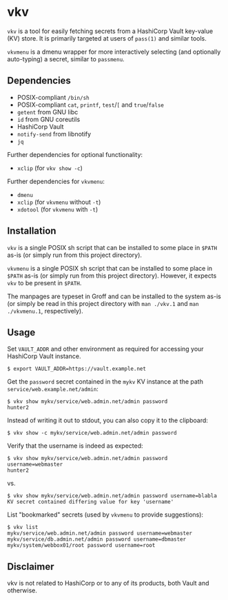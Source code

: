 vkv
===

`vkv` is a tool for easily fetching secrets from a HashiCorp Vault key-value
(KV) store. It is primarily targeted at users of `pass(1)` and similar tools.

`vkvmenu` is a dmenu wrapper for more interactively selecting (and optionally
auto-typing) a secret, similar to `passmenu`.


Dependencies
------------

 * POSIX-compliant `/bin/sh`
 * POSIX-compliant `cat`, `printf`, `test`/`[` and `true`/`false`
 * `getent` from GNU libc
 * `id` from GNU coreutils
 * HashiCorp Vault
 * `notify-send` from libnotify
 * `jq`

Further dependencies for optional functionality:

 * `xclip` (for `vkv show -c`)

Further dependencies for `vkvmenu`:

 * `dmenu`
 * `xclip` (for `vkvmenu` without `-t`)
 * `xdotool` (for `vkvmenu` with `-t`)


Installation
------------

`vkv` is a single POSIX sh script that can be installed to some place in `$PATH`
as-is (or simply run from this project directory).

`vkvmenu` is a single POSIX sh script that can be installed to some place in
`$PATH` as-is (or simply run from this project directory). However, it expects
`vkv` to be present in `$PATH`.

The manpages are typeset in Groff and can be installed to the system as-is (or
simply be read in this project directory with `man ./vkv.1` and `man
./vkvmenu.1`, respectively).


Usage
-----

Set `VAULT_ADDR` and other environment as required for accessing your HashiCorp
Vault instance.

    $ export VAULT_ADDR=https://vault.example.net

Get the `password` secret contained in the `mykv` KV instance at the path
`service/web.example.net/admin`:

    $ vkv show mykv/service/web.admin.net/admin password
    hunter2

Instead of writing it out to stdout, you can also copy it to the clipboard:

    $ vkv show -c mykv/service/web.admin.net/admin password

Verify that the username is indeed as expected:

    $ vkv show mykv/service/web.admin.net/admin password username=webmaster
    hunter2

vs.

    $ vkv show mykv/service/web.admin.net/admin password username=blabla
    KV secret contained differing value for key 'username'

List "bookmarked" secrets (used by `vkvmenu` to provide suggestions):

    $ vkv list
    mykv/service/web.admin.net/admin password username=webmaster
    mykv/service/db.admin.net/admin password username=dbmaster
    mykv/system/webbox01/root password username=root


Disclaimer
----------

vkv is not related to HashiCorp or to any of its products, both Vault and
otherwise.
